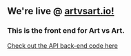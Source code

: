 ## We're live @ [artvsart.io!](http://artvsart.io)

### This is the front end for Art vs Art.  

[Check out the API back-end code here](https://github.com/benpolinsky/artvsart)